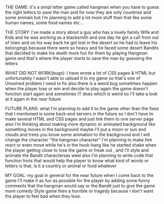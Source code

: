 THE  GAME: it's a simpl letter game called hangman when you have to guess the right letters to save the man and for now they are only countries and some animals but I'm planning to add a lot more stuff than that like some human names, some food names etc...

THE STORY: I've made a story about a guy who has a lovely family Wife and Kids and he was working as a blacksmith and one day he got a call from out of town and on his way back he got lost in the desert so he had to leave his belongings because there were so  heavy and he faced some desert Bandits that decided to make his death more fun for them by playing Hangman game and that's where the player starts to save the man by guessing the letters

WHAT DID NOT WORK(bugs):  I have wrote a lot of CSS pages  & HTML but unfortunately I wasn't able to upload it to my game so that's one of Unsolved problem I need to fix also there is a weird bug sometimes happen when the player lose or win and decide to play again the game doesn't function start again and sometimes IT does which is weird so I'll take a look at it again in the near future

FUTURE PLANS:  what I'm planning to add it to the game other than the fixes that I mentioned is some back-end servers in the future so I don't have to make several HTML and CSS pages and just link them to one server page also I'm thinking about making more dynamic or animated background like something moves in the background maybe I'll put a moon or sun and clouds and trees you know some animation to the background and I will change the character "the hangman character" I'm planning to make him react or even move while he's in the hook-hang like he started shake when the player getting close to lose the game or freak out , and I'll style and animate the Bandit charactersas weel also I'm planning to write code that function hints that would help the player to know what kind of words or letters is that, is it a country or animal or food whatever

MY GOAL:  my goal in general for the near future when I come back to the game I'll make it as fun as possible for the player by adding some funny comments that the hangman would say or the Bandit just to give the game more comedy Style game then a horrible or tragedy because I don't want the player to feel bad when they lose.
